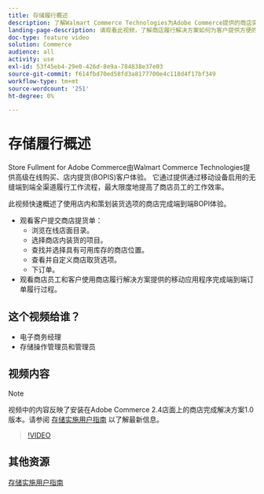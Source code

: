 ```yaml
---
title: 存储履行概述
description: 了解Walmart Commerce Technologies为Adobe Commerce提供的商店实现，这是一款先进的全方位实现解决方案，可提供端到端的在线购买、商店内购物(BOPI)体验。
landing-page-description: 请观看此视频，了解商店履行解决方案如何为客户提供方便的店内和店内提货和商店员工，以更高效、移动就绪的履行工作流，向客户提货、存放和转手商店提货订单。
doc-type: feature video
solution: Commerce
audience: all
activity: use
exl-id: 53f45eb4-29e0-426d-8e9a-784838e37e03
source-git-commit: f614fbd70ed58fd3a8177700e4c118d4f17bf349
workflow-type: tm+mt
source-wordcount: '251'
ht-degree: 0%

---
```


# 存储履行概述

Store Fullment for Adobe Commerce由Walmart Commerce Technologies提供高级在线购买、店内提货(BOPIS)客户体验。 它通过提供通过移动设备启用的无缝端到端全渠道履行工作流程，最大限度地提高了商店员工的工作效率。

此视频快速概述了使用店内和策划装货选项的商店完成端到端BOPI体验。

- 观看客户提交商店提货单：
   - 浏览在线店面目录。
   - 选择商店内装货的项目。
   - 查找并选择具有可用库存的商店位置。
   - 查看并自定义商店取货选项。
   - 下订单。
- 观看商店员工和客户使用商店履行解决方案提供的移动应用程序完成端到端订单履行过程。

## 这个视频给谁？

- 电子商务经理
- 存储操作管理员和管理员

## 视频内容

>[!NOTE]
>
>视频中的内容反映了安装在Adobe Commerce 2.4店面上的商店完成解决方案1.0版本。请参阅 [存储实施用户指南](https://experienceleague.adobe.com/docs/commerce-merchant-services/store-fulfillment/introduction.html) 以了解最新信息。

>[!VIDEO](https://video.tv.adobe.com/v/343653?quality=12&learn=on)

## 其他资源

[存储实施用户指南](https://experienceleague.adobe.com/docs/commerce-merchant-services/store-fulfillment/introduction.html)
